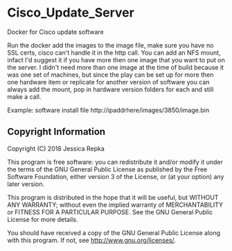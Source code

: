 # Cisco_Update_Server
Docker for Cisco update software


Run the docker add the images to the image file, make sure you have no SSL certs, cisco can't handle it in the http call.
You can add an NFS mount, infact I'd suggest it if you have more then one image that you want to put on the server.
I didn't need more than one image at the time of build because it was one set of machines, but since the play can be set up for more then one hardware item or replicate for another version of software you can always add the mount, pop in hardware version folders for each and still make a call.

Example: software install file http://ipaddrhere/images/3850/image.bin










Copyright Information
---------------------

Copyright (C) 2018 Jessica Repka

This program is free software: you can redistribute it and/or modify it under the terms of the GNU General Public License as published by the Free Software Foundation, either version 3 of the License, or (at your option) any later version.

This program is distributed in the hope that it will be useful, but WITHOUT ANY WARRANTY; without even the implied warranty of MERCHANTABILITY or FITNESS FOR A PARTICULAR PURPOSE. See the GNU General Public License for more details.

You should have received a copy of the GNU General Public License along with this program. If not, see http://www.gnu.org/licenses/.

